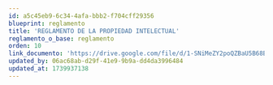 ```yaml
---
id: a5c45eb9-6c34-4afa-bbb2-f704cff29356
blueprint: reglamento
title: 'REGLAMENTO DE LA PROPIEDAD INTELECTUAL'
reglamento_o_base: reglamento
orden: 10
link_documento: 'https://drive.google.com/file/d/1-SNiMeZY2poQZBaU5B68Bgo5CL5ICJe3/view?usp=sharing'
updated_by: 06ac68ab-d29f-41e9-9b9a-dd4da3996484
updated_at: 1739937138
---
```

